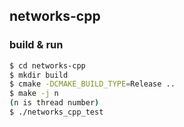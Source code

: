 ## networks-cpp
### build & run
```bash
$ cd networks-cpp
$ mkdir build
$ cmake -DCMAKE_BUILD_TYPE=Release ..
$ make -j n 
(n is thread number)
$ ./networks_cpp_test
```